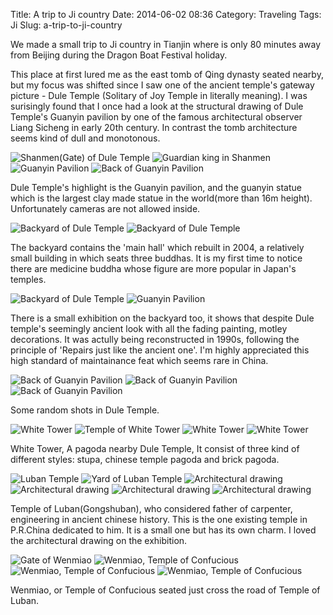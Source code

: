 Title: A trip to Ji country
Date: 2014-06-02 08:36
Category: Traveling
Tags: Ji
Slug: a-trip-to-ji-country

We made a small trip to Ji country in Tianjin where is only 80 minutes away from Beijing during the Dragon Boat Festival holiday.

This place at first lured me as the east tomb of Qing dynasty seated nearby, but my focus was shifted since I saw one of the ancient temple's gateway picture - Dule Temple (Solitary of Joy Temple in literally meaning). I was surisingly found that I once had a look at the structural drawing of Dule Temple's Guanyin pavilion by one of the famous architectural observer Liang Sicheng in early 20th century. In contrast the tomb architecture seems kind of dull and monotonous.

![Shanmen(Gate) of Dule Temple]({filename}/images/travel/a-trip-to-ji-country/R0013255.JPG)
![Guardian king in Shanmen]({filename}/images/travel/a-trip-to-ji-country/R0013256.JPG)
![Guanyin Pavilion]({filename}/images/travel/a-trip-to-ji-country/R0013261.JPG)
![Back of Guanyin Pavilion]({filename}/images/travel/a-trip-to-ji-country/R0013269.JPG)

Dule Temple's highlight is the Guanyin pavilion, and the guanyin statue which is the largest clay made statue in the world(more than 16m height). Unfortunately cameras are not allowed inside.

![Backyard of Dule Temple]({filename}/images/travel/a-trip-to-ji-country/R0013281.JPG)
![Backyard of Dule Temple]({filename}/images/travel/a-trip-to-ji-country/R0013282.JPG)

The backyard contains the 'main hall' which rebuilt in 2004, a relatively small building in which seats three buddhas. It is my first time to notice there are medicine buddha whose figure are more popular in Japan's temples.

![Backyard of Dule Temple]({filename}/images/travel/a-trip-to-ji-country/R0013285.JPG)
![Guanyin Pavilion]({filename}/images/travel/a-trip-to-ji-country/R0013289.JPG)

There is a small exhibition on the backyard too, it shows that despite Dule temple's seemingly ancient look with all the fading painting, motley decorations. It was actully being reconstructed in 1990s, following the principle of 'Repairs just like the ancient one'. I'm highly appreciated this high standard of maintainance feat which seems rare in China.

![Back of Guanyin Pavilion]({filename}/images/travel/a-trip-to-ji-country/R0013290.JPG)
![Back of Guanyin Pavilion]({filename}/images/travel/a-trip-to-ji-country/R0013288.JPG)
![Back of Guanyin Pavilion]({filename}/images/travel/a-trip-to-ji-country/R0013292.JPG)

Some random shots in Dule Temple.

![White Tower]({filename}/images/travel/a-trip-to-ji-country/R0013295.JPG)
![Temple of White Tower]({filename}/images/travel/a-trip-to-ji-country/R0013298.JPG)
![White Tower]({filename}/images/travel/a-trip-to-ji-country/R0013300.JPG)
![White Tower]({filename}/images/travel/a-trip-to-ji-country/R0013310.JPG)

White Tower, A pagoda nearby Dule Temple, It consist of three kind of different styles: stupa, chinese temple pagoda and brick pagoda. 

![Luban Temple]({filename}/images/travel/a-trip-to-ji-country/R0013323.JPG)
![Yard of Luban Temple]({filename}/images/travel/a-trip-to-ji-country/R0013324.JPG)
![Architectural drawing]({filename}/images/travel/a-trip-to-ji-country/R0013329.JPG)
![Architectural drawing]({filename}/images/travel/a-trip-to-ji-country/R0013330.JPG)
![Architectural drawing]({filename}/images/travel/a-trip-to-ji-country/R0013331.JPG)
![Architectural drawing]({filename}/images/travel/a-trip-to-ji-country/R0013332.JPG)

Temple of Luban(Gongshuban), who considered father of carpenter, engineering in ancient chinese history. This is the one existing temple in P.R.China dedicated to him. It is a small one but has its own charm. I loved the architectural drawing on the exhibition. 

![Gate of Wenmiao]({filename}/images/travel/a-trip-to-ji-country/R0013338.JPG)
![Wenmiao, Temple of Confucious]({filename}/images/travel/a-trip-to-ji-country/R0013339.JPG)
![Wenmiao, Temple of Confucious]({filename}/images/travel/a-trip-to-ji-country/R0013340.JPG)
![Wenmiao, Temple of Confucious]({filename}/images/travel/a-trip-to-ji-country/R0013341.JPG)

Wenmiao, or Temple of Confucious seated just cross the road of Temple of Luban.
